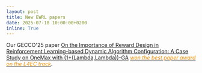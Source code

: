 ```yaml
---
layout: post
title: New EWRL papers
date: 2025-07-18 10:00:00+0200
inline: True
---
```

Our GECCO'25 paper [On the Importance of Reward Design in Reinforcement Learning-based Dynamic Algorithm Configuration: A Case Study on OneMax with (1+(Lambda,Lambda))-GA](https://arxiv.org/abs/2502.20265) *[<span style="color: #F29105 !important">won the best paper award on the L4EC track</span>](https://gecco-2022.sigevo.org/Best-Paper-Nominations)*.